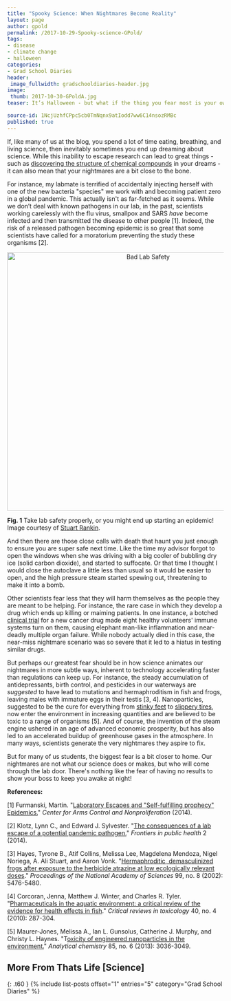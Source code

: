 ```yaml
---
title: "Spooky Science: When Nightmares Become Reality"
layout: page
author: gpold
permalink: /2017-10-29-Spooky-science-GPold/
tags:
- disease
- climate change
- halloween
categories:
- Grad School Diaries
header:
 image_fullwidth: gradschooldiaries-header.jpg
image:
 thumb: 2017-10-30-GPoldA.jpg
teaser: It’s Halloween - but what if the thing you fear most is your own research?

source-id: 1NcjUzhfCPpc5cb0TmNqnx9atIodd7ww6C14nsozRMBc
published: true
---
```

If, like many of us at the blog, you spend a lot of time eating, breathing, and living science, then inevitably sometimes you end up dreaming about science. While this inability to escape research can lead to great things - such as [discovering the structure of chemical compounds](https://en.wikipedia.org/wiki/August_Kekul%C3%A9#Kekul.C3.A9.27s_dream) in your dreams -  it can also mean that your nightmares are a bit close to the bone. 

For instance, my labmate is terrified of accidentally injecting herself with one of the new bacteria "species" we work with and becoming patient zero in a global pandemic. This actually isn't as far-fetched as it seems. While we don’t deal with known pathogens in our lab, in the past, scientists working carelessly with the flu virus, smallpox and SARS *have* become infected and then transmitted the disease to other people [1]. Indeed, the risk of a released pathogen becoming epidemic is so great that some scientists have called for a moratorium preventing the  study these organisms [2].

<center><a data-flickr-embed="true"  href="https://www.flickr.com/photos/24354425@N03/10437201526" title="Bad Lab Safety"><img src="https://farm8.staticflickr.com/7338/10437201526_12257b6386_z.jpg" width="640" height="601" alt="Bad Lab Safety"></a><script async src="//embedr.flickr.com/assets/client-code.js" charset="utf-8"></script></center>

**Fig. 1** Take lab safety properly, or you might end up starting an epidemic! Image courtesy of [Stuart Rankin](https://www.flickr.com/photos/24354425@N03/10437201526).

And then there are those close calls with death that haunt you just enough to ensure you are super safe next time. Like the time my advisor forgot to open the windows when she was driving with a big cooler of bubbling dry ice (solid carbon dioxide), and started to suffocate. Or that time I thought I would close the autoclave a little less than usual so it would be easier to open, and the high pressure steam started spewing out, threatening to make it into a bomb. 

Other scientists fear less that they will harm themselves as the people they are meant to be helping. For instance, the rare case in which they develop a drug which ends up killing or maiming patients. In one instance, a botched [clinical trial](http://www.huffingtonpost.co.uk/entry/the-drug-trial-bbc-examines-what-went-wrong-in-the-infamous-elephant-men-case_uk_58ac3bd1e4b07028b703c926) for a new cancer drug made eight healthy volunteers' immune systems turn on them, causing elephant man-like inflammation and near-deadly multiple organ failure. While nobody actually died in this case, the near-miss nightmare scenario was so severe that it led to a hiatus in testing similar drugs.

But perhaps our greatest fear should be in how science animates our nightmares in more subtle ways, inherent to technology accelerating faster than regulations can keep up. For instance, the steady accumulation of antidepressants, birth control, and pesticides in our waterways are *suggested* to have lead to mutations and hermaphroditism in fish and frogs, leaving males with immature eggs in their testis [3, 4]. Nanoparticles, suggested to be the cure for everything from [stinky feet](http://sustainable-nano.com/2013/08/06/silver-for-your-smelly-socks/) to [slippery tires](http://ec.europa.eu/health/scientific_committees/opinions_layman/en/nanotechnologies/l-3/5-nanoparticles-consumer-products.htm), now enter the environment in increasing quantities and are believed to be toxic to a range of organisms [5]. And of course, the invention of the steam engine ushered in an age of advanced economic prosperity, but has also led to an accelerated buildup of greenhouse gases in the atmosphere. In many ways, scientists generate the very nightmares they aspire to fix. 

But for many of us students, the biggest fear is a bit closer to home. Our nightmares are not what our science does or makes, but who will come through the lab door. There's nothing like the fear of having no results to show your boss to keep you awake at night!

**References:**

[1] Furmanski, Martin. "[Laboratory Escapes and "Self-fulfilling prophecy" Epidemics.](https://armscontrolcenter.org/wp-content/uploads/2016/02/Escaped-Viruses-final-2-17-14-copy.pdf)" *Center for Arms Control and Nonproliferation* (2014).

[2] Klotz, Lynn C., and Edward J. Sylvester. "[The consequences of a lab escape of a potential pandemic pathogen.](https://www.ncbi.nlm.nih.gov/pmc/articles/PMC4128296/)" *Frontiers in public health* 2 (2014).

[3] Hayes, Tyrone B., Atif Collins, Melissa Lee, Magdelena Mendoza, Nigel Noriega, A. Ali Stuart, and Aaron Vonk. "[Hermaphroditic, demasculinized frogs after exposure to the herbicide atrazine at low ecologically relevant doses](http://www.wildcalifornia.org/wp-content/uploads/2010/07/Hayes-et-al.pdf)." *Proceedings of the National Academy of Sciences* 99, no. 8 (2002): 5476-5480.

[4] Corcoran, Jenna, Matthew J. Winter, and Charles R. Tyler. "[Pharmaceuticals in the aquatic environment: a critical review of the evidence for health effects in fish](http://www.tandfonline.com/doi/abs/10.3109/10408440903373590)." *Critical reviews in toxicology* 40, no. 4 (2010): 287-304.

[5] Maurer-Jones, Melissa A., Ian L. Gunsolus, Catherine J. Murphy, and Christy L. Haynes. "T[oxicity of engineered nanoparticles in the environment.](http://pubs.acs.org/doi/abs/10.1021/ac303636s)" *Analytical chemistry* 85, no. 6 (2013): 3036-3049.

## More From Thats Life [Science]
{: .t60 }
{% include list-posts offset="1" entries="5" category="Grad School Diaries" %}

